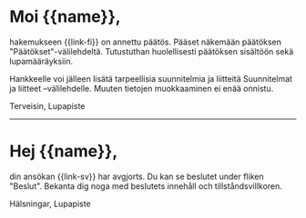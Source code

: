 # Moi {{name}},

hakemukseen {{link-fi}} on annettu p&auml;&auml;t&ouml;s. P&auml;&auml;set n&auml;kem&auml;&auml;n p&auml;&auml;t&ouml;ksen "P&auml;&auml;t&ouml;kset"-v&auml;lilehdelt&auml;. Tutustuthan huolellisesti p&auml;&auml;t&ouml;ksen sis&auml;lt&ouml;&ouml;n sek&auml; lupam&auml;&auml;r&auml;yksiin.

Hankkeelle voi jälleen lisätä tarpeellisia suunnitelmia ja liitteitä Suunnitelmat ja liitteet –välilehdelle. Muuten tietojen muokkaaminen ei enää onnistu.

Terveisin,
Lupapiste

---

# Hej {{name}},

din ans&ouml;kan {{link-sv}} har avgjorts. Du kan se beslutet under fliken &quot;Beslut&quot;. Bekanta dig noga med beslutets inneh&aring;ll och tillst&aring;ndsvillkoren.

Hälsningar,
Lupapiste
